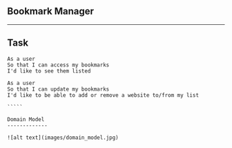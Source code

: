 Bookmark Manager
-----------
-----------


Task
-----
`````````` shhh
As a user
So that I can access my bookmarks
I'd like to see them listed

As a user
So that I can update my bookmarks
I'd like to be able to add or remove a website to/from my list

`````

Domain Model
-------------

![alt text](images/domain_model.jpg)
